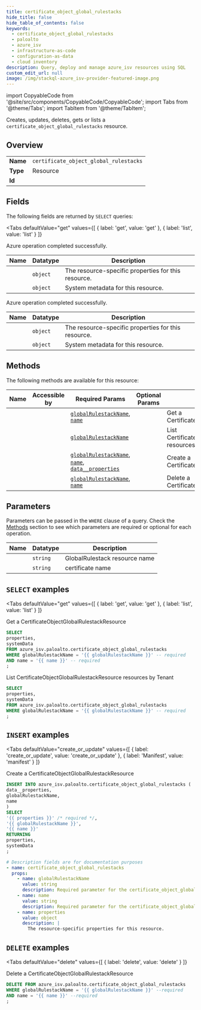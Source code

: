 ```yaml
--- 
title: certificate_object_global_rulestacks
hide_title: false
hide_table_of_contents: false
keywords:
  - certificate_object_global_rulestacks
  - paloalto
  - azure_isv
  - infrastructure-as-code
  - configuration-as-data
  - cloud inventory
description: Query, deploy and manage azure_isv resources using SQL
custom_edit_url: null
image: /img/stackql-azure_isv-provider-featured-image.png
---
```


import CopyableCode from '@site/src/components/CopyableCode/CopyableCode';
import Tabs from '@theme/Tabs';
import TabItem from '@theme/TabItem';

Creates, updates, deletes, gets or lists a <code>certificate_object_global_rulestacks</code> resource.

## Overview
<table><tbody>
<tr><td><b>Name</b></td><td><code>certificate_object_global_rulestacks</code></td></tr>
<tr><td><b>Type</b></td><td>Resource</td></tr>
<tr><td><b>Id</b></td><td><CopyableCode code="azure_isv.paloalto.certificate_object_global_rulestacks" /></td></tr>
</tbody></table>

## Fields

The following fields are returned by `SELECT` queries:

<Tabs
    defaultValue="get"
    values={[
        { label: 'get', value: 'get' },
        { label: 'list', value: 'list' }
    ]}
>
<TabItem value="get">

Azure operation completed successfully.

<table>
<thead>
    <tr>
    <th>Name</th>
    <th>Datatype</th>
    <th>Description</th>
    </tr>
</thead>
<tbody>
<tr>
    <td><CopyableCode code="properties" /></td>
    <td><code>object</code></td>
    <td>The resource-specific properties for this resource.</td>
</tr>
<tr>
    <td><CopyableCode code="systemData" /></td>
    <td><code>object</code></td>
    <td>System metadata for this resource.</td>
</tr>
</tbody>
</table>
</TabItem>
<TabItem value="list">

Azure operation completed successfully.

<table>
<thead>
    <tr>
    <th>Name</th>
    <th>Datatype</th>
    <th>Description</th>
    </tr>
</thead>
<tbody>
<tr>
    <td><CopyableCode code="properties" /></td>
    <td><code>object</code></td>
    <td>The resource-specific properties for this resource.</td>
</tr>
<tr>
    <td><CopyableCode code="systemData" /></td>
    <td><code>object</code></td>
    <td>System metadata for this resource.</td>
</tr>
</tbody>
</table>
</TabItem>
</Tabs>

## Methods

The following methods are available for this resource:

<table>
<thead>
    <tr>
    <th>Name</th>
    <th>Accessible by</th>
    <th>Required Params</th>
    <th>Optional Params</th>
    <th>Description</th>
    </tr>
</thead>
<tbody>
<tr>
    <td><a href="#get"><CopyableCode code="get" /></a></td>
    <td><CopyableCode code="select" /></td>
    <td><a href="#parameter-globalRulestackName"><code>globalRulestackName</code></a>, <a href="#parameter-name"><code>name</code></a></td>
    <td></td>
    <td>Get a CertificateObjectGlobalRulestackResource</td>
</tr>
<tr>
    <td><a href="#list"><CopyableCode code="list" /></a></td>
    <td><CopyableCode code="select" /></td>
    <td><a href="#parameter-globalRulestackName"><code>globalRulestackName</code></a></td>
    <td></td>
    <td>List CertificateObjectGlobalRulestackResource resources by Tenant</td>
</tr>
<tr>
    <td><a href="#create_or_update"><CopyableCode code="create_or_update" /></a></td>
    <td><CopyableCode code="insert" /></td>
    <td><a href="#parameter-globalRulestackName"><code>globalRulestackName</code></a>, <a href="#parameter-name"><code>name</code></a>, <a href="#parameter-data__properties"><code>data__properties</code></a></td>
    <td></td>
    <td>Create a CertificateObjectGlobalRulestackResource</td>
</tr>
<tr>
    <td><a href="#delete"><CopyableCode code="delete" /></a></td>
    <td><CopyableCode code="delete" /></td>
    <td><a href="#parameter-globalRulestackName"><code>globalRulestackName</code></a>, <a href="#parameter-name"><code>name</code></a></td>
    <td></td>
    <td>Delete a CertificateObjectGlobalRulestackResource</td>
</tr>
</tbody>
</table>

## Parameters

Parameters can be passed in the `WHERE` clause of a query. Check the [Methods](#methods) section to see which parameters are required or optional for each operation.

<table>
<thead>
    <tr>
    <th>Name</th>
    <th>Datatype</th>
    <th>Description</th>
    </tr>
</thead>
<tbody>
<tr id="parameter-globalRulestackName">
    <td><CopyableCode code="globalRulestackName" /></td>
    <td><code>string</code></td>
    <td>GlobalRulestack resource name</td>
</tr>
<tr id="parameter-name">
    <td><CopyableCode code="name" /></td>
    <td><code>string</code></td>
    <td>certificate name</td>
</tr>
</tbody>
</table>

## `SELECT` examples

<Tabs
    defaultValue="get"
    values={[
        { label: 'get', value: 'get' },
        { label: 'list', value: 'list' }
    ]}
>
<TabItem value="get">

Get a CertificateObjectGlobalRulestackResource

```sql
SELECT
properties,
systemData
FROM azure_isv.paloalto.certificate_object_global_rulestacks
WHERE globalRulestackName = '{{ globalRulestackName }}' -- required
AND name = '{{ name }}' -- required
;
```
</TabItem>
<TabItem value="list">

List CertificateObjectGlobalRulestackResource resources by Tenant

```sql
SELECT
properties,
systemData
FROM azure_isv.paloalto.certificate_object_global_rulestacks
WHERE globalRulestackName = '{{ globalRulestackName }}' -- required
;
```
</TabItem>
</Tabs>


## `INSERT` examples

<Tabs
    defaultValue="create_or_update"
    values={[
        { label: 'create_or_update', value: 'create_or_update' },
        { label: 'Manifest', value: 'manifest' }
    ]}
>
<TabItem value="create_or_update">

Create a CertificateObjectGlobalRulestackResource

```sql
INSERT INTO azure_isv.paloalto.certificate_object_global_rulestacks (
data__properties,
globalRulestackName,
name
)
SELECT 
'{{ properties }}' /* required */,
'{{ globalRulestackName }}',
'{{ name }}'
RETURNING
properties,
systemData
;
```
</TabItem>
<TabItem value="manifest">

```yaml
# Description fields are for documentation purposes
- name: certificate_object_global_rulestacks
  props:
    - name: globalRulestackName
      value: string
      description: Required parameter for the certificate_object_global_rulestacks resource.
    - name: name
      value: string
      description: Required parameter for the certificate_object_global_rulestacks resource.
    - name: properties
      value: object
      description: |
        The resource-specific properties for this resource.
```
</TabItem>
</Tabs>


## `DELETE` examples

<Tabs
    defaultValue="delete"
    values={[
        { label: 'delete', value: 'delete' }
    ]}
>
<TabItem value="delete">

Delete a CertificateObjectGlobalRulestackResource

```sql
DELETE FROM azure_isv.paloalto.certificate_object_global_rulestacks
WHERE globalRulestackName = '{{ globalRulestackName }}' --required
AND name = '{{ name }}' --required
;
```
</TabItem>
</Tabs>
